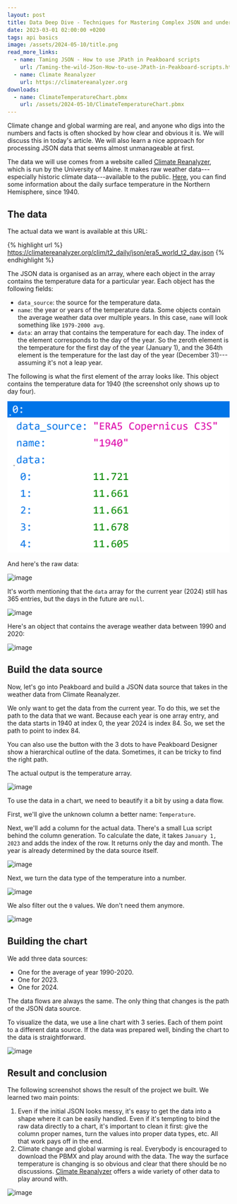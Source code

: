 ```yaml
---
layout: post
title: Data Deep Dive - Techniques for Mastering Complex JSON and understand that Global Warming is real
date: 2023-03-01 02:00:00 +0200
tags: api basics
image: /assets/2024-05-10/title.png
read_more_links:
  - name: Taming JSON - How to use JPath in Peakboard scripts
    url: /Taming-the-wild-JSon-How-to-use-JPath-in-Peakboard-scripts.html
  - name: Climate Reanalyzer
    url: https://climatereanalyzer.org
downloads:
  - name: ClimateTemperatureChart.pbmx
    url: /assets/2024-05-10/ClimateTemperatureChart.pbmx
---
```

Climate change and global warming are real, and anyone who digs into the numbers and facts is often shocked by how clear and obvious it is. We will discuss this in today's article. We will also learn a nice approach for processing JSON data that seems almost unmanageable at first.

The data we will use comes from a website called [Climate Reanalyzer](https://climatereanalyzer.org/), which is run by the University of Maine. It makes raw weather data---especially historic climate data---available to the public.  [Here](https://climatereanalyzer.org/clim/t2_daily/?dm_id=world), you can find some information about the daily surface temperature in the Northern Hemisphere, since 1940.

## The data

The actual data we want is available at this URL:

{% highlight url %}
https://climatereanalyzer.org/clim/t2_daily/json/era5_world_t2_day.json
{% endhighlight %}

The JSON data is organised as an array, where each object in the array contains the temperature data for a particular year. Each object has the following fields:

* `data_source`: the source for the temperature data.
* `name`: the year or years of the temperature data. Some objects contain the average weather data over multiple years. In this case, `name` will look something like `1979-2000 avg`.
* `data`: an array that contains the temperature for each day. The index of the element corresponds to the day of the year. So the zeroth element is the temperature for the first day of the year (January 1), and the 364th element is the temperature for the last day of the year (December 31)---assuming it's not a leap year.

The following is what the first element of the array looks like. This object contains the temperature data for 1940 (the screenshot only shows up to day four).

![image](/assets/2024-05-10/011.png)


And here's the raw data:

![image](/assets/2024-05-10/010.png)

It's worth mentioning that the `data` array for the current year (2024) still has 365 entries, but the days in the future are `null`.

![image](/assets/2024-05-10/020.png)

Here's an object that contains the average weather data between 1990 and 2020:

![image](/assets/2024-05-10/030.png)

## Build the data source

Now, let's go into Peakboard and build a JSON data source that takes in the weather data from Climate Reanalyzer.

We only want to get the data from the current year. To do this, we set the path to the data that we want. Because each year is one array entry, and the data starts in 1940 at index 0, the year 2024 is index 84. So, we set the path to point to index 84.

You can also use the button with the 3 dots to have Peakboard Designer show a hierarchical outline of the data. Sometimes, it can be tricky to find the right path.

The actual output is the temperature array.

![image](/assets/2024-05-10/040.png)

To use the data in a chart, we need to beautify it a bit by using a data flow.

First, we'll give the unknown column a better name: `Temperature`.

Next, we'll add a column for the actual data. There's a small Lua script behind the column generation. To calculate the date, it takes `January 1, 2023` and adds the index of the row. It returns only the day and month. The year is already determined by the data source itself.

![image](/assets/2024-05-10/050.png)

Next, we turn the data type of the temperature into a number.

![image](/assets/2024-05-10/060.png)

We also filter out the `0` values. We don't need them anymore.

![image](/assets/2024-05-10/070.png)

## Building the chart

We add three data sources:

* One for the average of year 1990-2020.
* One for 2023.
* One for 2024.

The data flows are always the same. The only thing that changes is the path of the JSON data source.

To visualize the data, we use a line chart with 3 series. Each of them point to a different data source. If the data was prepared well, binding the chart to the data is straightforward.

![image](/assets/2024-05-10/050.png)

## Result and conclusion

The following screenshot shows the result of the project we built. We learned two main points:

1. Even if the initial JSON looks messy, it's easy to get the data into a shape where it can be easily handled. Even if it's tempting to bind the raw data directly to a chart, it's important to clean it first: give the column proper names, turn the values into proper data types, etc. All that work pays off in the end.
2. Climate change and global warming is real. Everybody is encouraged to download the PBMX and play around with the data. The way the surface temperature is changing is so obvious and clear that there should be no discussions. [Climate Reanalyzer](https://climatereanalyzer.org/) offers a wide variety of other data to play around with.

![image](/assets/2024-05-10/result.png)


